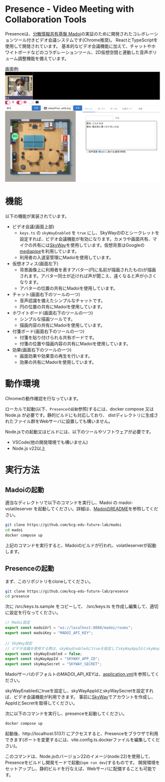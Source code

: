 # Presence - Video Meeting with Collaboration Tools

Presenceは、[分散情報共有基盤 Madoi](https://github.com/kcg-edu-future-lab/madoi)の実証のために開発されたコレボレーションツール付きビデオ会議システムです(Chrome推奨)。
ReactとTypeScriptを使用して開発されています。
基本的なビデオ会議機能に加えて、チャットやホワイトボードなどのコラボレーションツール、2D仮想空間と連動した音声ボリューム調整機能を備えています。

画面例:
![スクリーンショット](img/presence.jpg)

# 機能

以下の機能が実装されています。

- ビデオ会議(画面上部)
  - `keys.ts` の `skyWayEnabled` を `true` にし、SkyWayのIDとシークレットを設定すれば、ビデオ会議機能が有効になります。カメラや画面共有、マイクの共有には[SkyWay](https://skyway.ntt.com/ja/)を使用しています。仮想背景はGoogleの[mediapipe](https://ai.google.dev/edge/mediapipe/solutions/guide?hl=ja)を利用しています。
  - 利用者の入退室管理にMadoiを使用しています。
- 仮想オフィス(画面左下)
  - 背景画像上に利用者を表すアバター(円に名前が描画されたもの)が描画されます。アバター同士が近ければ声が聞こえ、遠くなると声が小さくなります。
  - アバターの位置の共有にMadoiを使用しています。
- チャット(画面右下のツールの一つ)
  - 音声認識を備えたシンプルなチャットです。
  - 円の位置の共有にMadoiを使用しています。
- ホワイトボード(画面右下のツールの一つ)
  - シンプルな描画ツールです。
  - 描画内容の共有にMadoiを使用しています。
- 付箋ボード(画面右下のツールの一つ)
  - 付箋を貼り付けられる共有ボードです。
  - 付箋の位置や描画内容の共有にMadoiを使用しています。
- 効果(画面右下のツールの一つ)
  - 画面効果や効果音の再生を行います。
  - 効果の共有にMadoiを使用しています。

# 動作環境

Chromeの動作確認を行なっています。

ローカルで起動(以下、`Presenceの起動`参照)するには、docker compose 又は Node.js が必要です。静的ビルドにも対応しており、
distディレクトリに生成されたファイル群をWebサーバに設置しても構いません。

Node.jsでの起動又はビルドには、以下のツールやソフトウェアが必要です。

- VSCode(他の開発環境でも構いません)
- Node.js v22以上

# 実行方法

## Madoiの起動

適当なディレクトリで以下のコマンドを実行し、Madoi の madoi-volatileserver を起動してください。詳細は、[MadoiのREADME](https://github.com/kcg-edu-future-lab/madoi)を参照してください。

```bash
git clone https://github.com/kcg-edu-future-lab/madoi
cd madoi
docker compose up
```

上記のコマンドを実行すると、Madoiのビルドが行われ、volatileserverが起動します。


## Presenceの起動

まず、このリポジトリをcloneしてください。

```bash
git clone https://github.com/kcg-edu-future-lab/presence
cd presence
```

次に /src/keys.ts.sample をコピーして、 /src/keys.ts を作成し編集して、適切に設定を行なってください。

```ts
// Madoi設定
export const madoiUrl = "ws://localhost:8080/madoi/rooms";
export const madoiKey = "MADOI_API_KEY";

// SkyWay設定
// ビデオ会議を使用する際は、skyWayEnabledにtrueを設定してskyWayAppIdとskyWaySecretを書き換えてください。
export const skyWayEnabled = false;
export const skyWayAppId = "SKYWAY_APP_ID";
export const skyWaySecret = "SKYWAY_SECRET";
```

MadoiサーバのデフォルトのMADOI_API_KEYは、[application.yml](https://github.com/kcg-edu-future-lab/madoi/blob/master/madoi-volatileserver/src/main/resources/application.yml)を参照してください。

skyWayEnabledにtrueを設定し、skyWayAppIdとskyWaySecretを設定すれば、ビデオ会議機能が利用できます。
事前に[SkyWay](https://skyway.ntt.com/ja/)でアカウントを作成し、AppIdとSecretを取得してください。

次に以下のコマンドを実行し、presenceを起動してください。

```bash
docker compose up
```

起動後、http://localhost:5137/ にアクセスすると、Presenceをブラウザで利用できます(ポートを変更するには、vite.config.ts.dockerファイルを編集してください)。

このコマンドは、Node.jsのバージョン22のイメージ(node:22)を使用して、Presenceをビルドし開発モードで起動(`npm run dev`)するものです。
開発環境をセットアップし、静的ビルドを行なえば、Webサーバに配備することも可能です。
